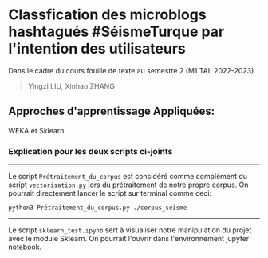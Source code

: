 # Classfication des microblogs hashtagués #SéismeTurque par l'intention des utilisateurs
Dans le cadre du cours fouille de texte au semestre 2 (M1 TAL 2022-2023)
> Yingzi LIU, Xinhao ZHANG

## Approches d'apprentissage Appliquées:
WEKA et Sklearn


### Explication pour les deux scripts ci-joints
---
Le script `Prétraitement_du_corpus` est considéré comme complément du script `vectorisation.py` lors du prétraitement de notre propre corpus. On pourrait directement lancer le script sur terminal comme ceci:
```
python3 Prétraitement_du_corpus.py ./corpus_séisme

```

---
Le script `sklearn_test.ipynb` sert à visualiser notre manipulation du projet avec le module Sklearn. On pourrait l'ouvrir dans l'environnement jupyter notebook. 

